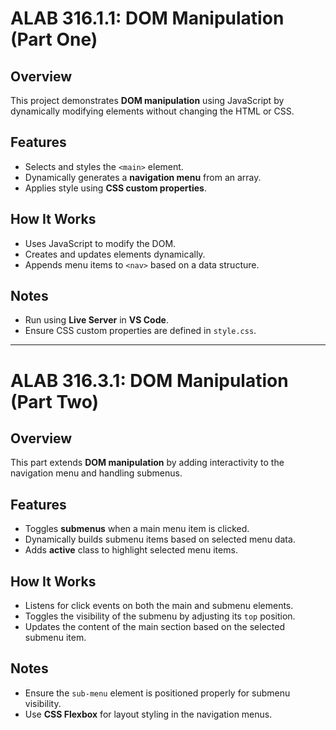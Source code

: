 # ALAB 316.1.1: DOM Manipulation (Part One)

## Overview
This project demonstrates **DOM manipulation** using JavaScript by dynamically modifying elements without changing the HTML or CSS.

## Features
- Selects and styles the `<main>` element.
- Dynamically generates a **navigation menu** from an array.
- Applies style using **CSS custom properties**.

## How It Works
- Uses JavaScript to modify the DOM.
- Creates and updates elements dynamically.
- Appends menu items to `<nav>` based on a data structure.

## Notes
- Run using **Live Server** in **VS Code**.
- Ensure CSS custom properties are defined in `style.css`.

---

# ALAB 316.3.1: DOM Manipulation (Part Two)

## Overview
This part extends **DOM manipulation** by adding interactivity to the navigation menu and handling submenus.

## Features
- Toggles **submenus** when a main menu item is clicked.
- Dynamically builds submenu items based on selected menu data.
- Adds **active** class to highlight selected menu items.

## How It Works
- Listens for click events on both the main and submenu elements.
- Toggles the visibility of the submenu by adjusting its `top` position.
- Updates the content of the main section based on the selected submenu item.

## Notes
- Ensure the `sub-menu` element is positioned properly for submenu visibility.
- Use **CSS Flexbox** for layout styling in the navigation menus.
